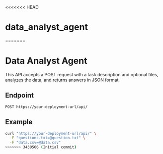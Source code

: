 <<<<<<< HEAD
# data_analyst_agent
=======
# Data Analyst Agent

This API accepts a POST request with a task description and optional files, analyzes the data, and returns answers in JSON format.

## Endpoint

`POST https://your-deployment-url/api/`

## Example

```bash
curl "https://your-deployment-url/api/" \
  -F "questions.txt=@question.txt" \
  -F "data.csv=@data.csv"
>>>>>>> 3430566 (Initial commit)
